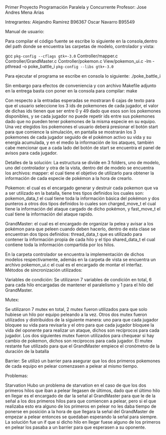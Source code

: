 Primer Proyecto
Programación Paralela y Concurrente
Profesor: Jose Andres Mena Arias

Intregrantes:
   Alejandro Ramirez B96367
   Oscar Navarro  B95549




Manual de usuario:

Para compilar el código fuente se escribe lo siguiente en la consola,dentro del  path donde se encuentra las carpetas de modelo, controlador y vista:

gcc `pkg-config --cflags gtk+-3.0` Controller/mapper.c Controller/GrandMaster.c Controller/pokemon.c View/pokemon_ui.c -lm -pthread -o poke_battle_i `pkg-config --libs gtk+-3.0`

Para ejecutar el programa se escribe en consola lo siguiente:
./poke_battle_i


Sin embargo para efectos de conveniencia y con archivo Makefile adjunto en la entrega basta con poner en la consola para compilar:
make

Con respecto a la entradas esperadas se mostraran 6 cajas de texto para que el usuario seleccione los 3 ids de pokemones de cada jugador, el valor de dichas ids tienen que ser entre 0 y 49 dado que esos son los pokemones disponibles, y se cada jugador no puede repetir ids entre sus pokemones dado que no pueden tener pokemones de la misma especie en su equipo.
Una vez elegidos los pokemones el usuario deberá presionar el botón start  para que comience la simulación, en pantalla se mostrarán los 3 pokemones de cada jugador seguido de el pokémon activo su vida y su energía acumulada, y en el medio la información de los ataques, también cabe mencionar que a cada lado del botón de start se encuentra el panel de avisos para cada jugador.









Detalles de la solución:
La estructura se divide en 3 folders, uno de modelo, uno del controlador y otra de la vista,
dentro del de modelo se encuentra los archivos: 
mapper:
el cual tiene el objetivo de utilizarlo para obtener la información de cada especie de pokémon a la hora de crearlo. 

Pokemon:
el cual es el encargado generar y destruir cada pokemon que va a ser utilizado en la  batalla, tiene tres tipos  definidos los cuales son: pokemon_data_t el cual tiene toda la información básica del pokémon y dos punteros a otros dos tipos definidos lo cuales son charged_move_t el cual tiene la información del ataque cargado de dicho pokémon, y  fast_move_t el cual tiene la información del ataque rapido.

GrandMaster:
el cual es el encargado de organizar la pelea y avisar a los pokémon para que peleen cuando deben hacerlo, dentro de esta clase se encuentran dos tipos definidos: thread_data_t que es utilizado para contener la información propia de cada hilo y  el tipo shared_data_t el cual contiene toda la información compartida por los hilos.

En la carpeta controlador se encuentra la implementación de dichos modelos respectivamente, además en la carpeta de vista se encuentra un archivo pokemon_ui.c el cual es el encargado de montar el interfaz.
Métodos de sincronización utilizados:

Variables de condición:
  Se utilizaron 7 variables de condición en total, 6 para cada hilo encargadas de mantener el paralelismo y 1 para el hilo del GrandMaster.


Mutex:

Se utilizaron 7 mutex en total, 2 mutex fueron utilizados para que solo hubiese un hilo por equipo peleando a la vez. Otros dos mutex fueron utilizados y distribuidos de la siguiente manera: uno para que cada jugador  bloquee su vida para revisarla y el otro para que cada jugador bloquee la vida del oponente para realizar un ataque, dichos son recíprocos para cada jugador. Los dos siguientes mutex fueron utilizados para chequear si hay cambio de pokemon, dichos son recíprocos para cada jugador. El mutex restante fue utilizado para que el GrandMaster empiece el cronómetro de la duración de la batalla

Barrier:
Se utilizó un barrier para asegurar que los dos primeros  pokemones de cada equipo en pelear comenzasen a pelear al mismo tiempo. 


Problemas:

Starvation 
Hubo un problema de starvation en el caso de que los dos primeros hilos que iban a pelear llegasen de últimos, dado que el último hilo en llegar es el encargado de dar la señal al GrandMaster para que le de la señal a los dos primeros hilos para que comiencen a pelear, pero si el que realizaba esto era alguno de los primeros en pelear no les daba tiempo de ponerse en posición a la hora de que llegara la señal del GrandMaster de empezar a pelear entonces se quedaban esperando la señal para siempre. 
La solución fue un if que si dicho hilo en llegar fuese alguno de los primeros en pelear los pasaba a un barrier para que esperasen a su oponente.
